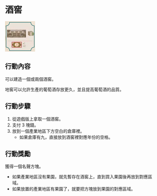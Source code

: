 # 酒窖

![](<../../.gitbook/assets/image (13).png>)

## 行動內容

可以建造一個或兩個酒窖。

地窖可以允許生產的葡萄酒存放更久，並且提高葡萄酒的品質。

## 行動步驟

1. 從遊戲版上拿取一個酒窖。
2. 支付 3 塊錢。
3. 放到一個產業地區下方空白的倉庫裡。
   * 如果倉庫有九，直接放到酒窖裡對應年份的空格。

## 行動獎勵

獲得一個名聲方塊。

* 如果產業地區沒有果園，就先暫存在酒窖上，直到買入果園後再放到對應區域。
* 如果放置的產業地區有果園了，就要把方塊放到果園的對應區域。
